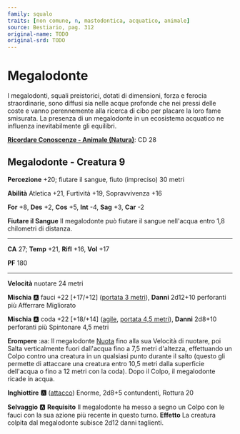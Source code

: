 ```yaml
---
family: squalo
traits: [non comune, n, mastodontica, acquatico, animale]
source: Bestiario, pag. 312
original-name: TODO
original-srd: TODO
---
```


# Megalodonte

I megalodonti, squali preistorici, dotati di dimensioni, forza e ferocia straordinarie, sono diffusi sia nelle acque profonde che nei pressi delle coste e vanno perennemente alla ricerca di cibo per placare la loro fame smisurata. La presenza di un megalodonte in un ecosistema acquatico ne influenza inevitabilmente gli equilibri.

**[Ricordare Conoscenze - Animale (Natura)](/azioni/ricordare-conoscenze)**: CD 28

## Megalodonte - Creatura 9

**Percezione** +20; fiutare il sangue, fiuto (impreciso) 30 metri

**Abilità** Atletica +21, Furtività +19, Sopravvivenza +16

**For** +8, **Des** +2, **Cos** +5, **Int** -4, **Sag** +3, **Car** -2

**Fiutare il Sangue** Il megalodonte può fiutare il sangue nell'acqua entro 1,8 chilometri di distanza.

***

**CA** 27; **Temp** +21, **Rifl** +16, **Vol** +17

**PF** 180

***

**Velocità** nuotare 24 metri

**Mischia** :a: fauci +22 \[+17/+12] ([portata 3 metri](/tratti/portata)), **Danni** 2d12+10 perforanti più Afferrare Migliorato

**Mischia** :a: coda +22 \[+18/+14] ([agile](/tratti/agile), [portata 4,5 metri](/tratti/portata)), **Danni** 2d8+10 perforanti più Spintonare 4,5 metri

**Erompere** :aa: Il megalodonte [Nuota](/azioni/nuotare) fino alla sua Velocità di nuotare, poi Salta verticalmente fuori dall'acqua fino a 7,5 metri d'altezza, effettuando un Colpo contro una creatura in un qualsiasi punto durante il salto (questo gli permette di attaccare una creatura entro 10,5 metri dalla superficie dell'acqua o fino a 12 metri con la coda). Dopo il Colpo, il megalodonte ricade in acqua.

**Inghiottire** **:a:** ([attacco](/tratti/attacco)) Enorme, 2d8+5 contundenti, Rottura 20

**Selvaggio** :a: **Requisito** Il megalodonte ha messo a segno un Colpo con le fauci con la sua azione più recente in questo turno. **Effetto** La creatura colpita dal megalodonte subisce 2d12 danni taglienti.
